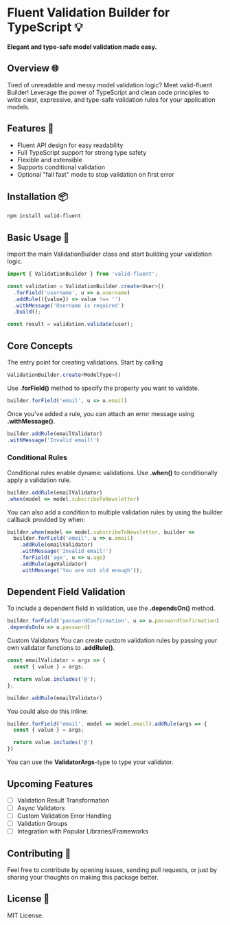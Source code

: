 # Fluent Validation Builder for TypeScript 💡
**Elegant and type-safe model validation made easy.**

## Overview 🌐
Tired of unreadable and messy model validation logic? Meet valid-fluent Builder! Leverage the power of TypeScript and clean code principles to write clear, expressive, and type-safe validation rules for your application models.

## Features 🌟
- Fluent API design for easy readability
- Full TypeScript support for strong type safety
- Flexible and extensible
- Supports conditional validation
- Optional "fail fast" mode to stop validation on first error

## Installation 📦
```bash
npm install valid-fluent
```

## Basic Usage 🚀
Import the main ValidationBuilder class and start building your validation logic.
```typescript
import { ValidationBuilder } from 'valid-fluent';

const validation = ValidationBuilder.create<User>()
  .forField('username', u => u.username)
  .addRule(({value}) => value !== '')
  .withMessage('Username is required')
  .build();

const result = validation.validate(user);
```
## Core Concepts
The entry point for creating validations. Start by calling 
```typescript
ValidationBuilder.create<ModelType>()
```

Use **.forField()** method to specify the property you want to validate.

```typescript
builder.forField('email', u => u.email)
```

Once you've added a rule, you can attach an error message using **.withMessage()**.

```typescript
builder.addRule(emailValidator)
.withMessage('Invalid email!')
```

### Conditional Rules
Conditional rules enable dynamic validations. Use **.when()** to conditionally apply a validation rule.

```typescript
builder.addRule(emailValidator)
.when(model => model.subscribeToNewsletter)
```

You can also add a condition to multiple validation rules by using the builder callback provided by when:
```typescript
builder.when(model => model.subscribeToNewsletter, builder =>
  builder.forField('email', u => u.email)
    .addRule(emailValidator)
    .withMessage('Invalid email!')
    .forField('age', u => u.age)
    .addRule(ageValidator)
    .withMesasge('You are not old enough'));
```

## Dependent Field Validation
To include a dependent field in validation, use the **.dependsOn()** method.

```typescript
builder.forField('passwordConfirmation', u => u.passwordConfirmation)
.dependsOn(u => u.password)
```
Custom Validators
You can create custom validation rules by passing your own validator functions to **.addRule()**.

```typescript
const emailValidator = args => {
  const { value } = args;

  return value.includes('@');
};

builder.addRule(emailValidator)
```

You could also do this inline:

```typescript
builder.forField('email', model => model.email).addRule(args => {
  const { value } = args;

  return value.includes('@')
})
```

You can use the **ValidatorArgs**-type to type your validator.

## Upcoming Features
- [ ] Validation Result Transformation
- [ ] Async Validators
- [ ] Custom Validation Error Handling
- [ ] Validation Groups
- [ ] Integration with Popular Libraries/Frameworks

## Contributing 🤝
Feel free to contribute by opening issues, sending pull requests, or just by sharing your thoughts on making this package better.

## License 📜
MIT License.

